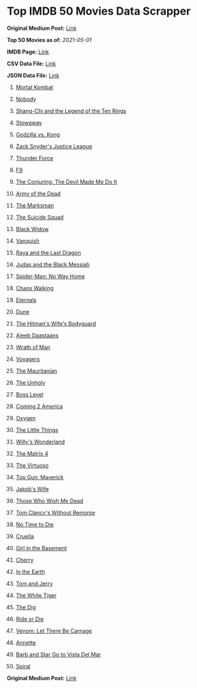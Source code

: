 # Top IMDB 50 Movies Data Scrapper

**Original Medium Post:** [Link](https://medium.com/@nishantsahoo/which-movie-should-i-watch-5c83a3c0f5b1) 

**Top 50 Movies as of:** _2021-05-01_

**IMDB Page:** [Link](http://www.imdb.com/search/title?release_date=2021,2021&title_type=feature)

**CSV Data File:** [Link](/Data/data.csv)

**JSON Data File:** [Link](/Data/data.json)

1. [Mortal Kombat](https://www.imdb.com/title/tt0293429/?ref_=adv_li_tt)

2. [Nobody](https://www.imdb.com/title/tt7888964/?ref_=adv_li_tt)

3. [Shang-Chi and the Legend of the Ten Rings](https://www.imdb.com/title/tt9376612/?ref_=adv_li_tt)

4. [Stowaway](https://www.imdb.com/title/tt9203694/?ref_=adv_li_tt)

5. [Godzilla vs. Kong](https://www.imdb.com/title/tt5034838/?ref_=adv_li_tt)

6. [Zack Snyder's Justice League](https://www.imdb.com/title/tt12361974/?ref_=adv_li_tt)

7. [Thunder Force](https://www.imdb.com/title/tt10121392/?ref_=adv_li_tt)

8. [F9](https://www.imdb.com/title/tt5433138/?ref_=adv_li_tt)

9. [The Conjuring: The Devil Made Me Do It](https://www.imdb.com/title/tt7069210/?ref_=adv_li_tt)

10. [Army of the Dead](https://www.imdb.com/title/tt0993840/?ref_=adv_li_tt)

11. [The Marksman](https://www.imdb.com/title/tt6902332/?ref_=adv_li_tt)

12. [The Suicide Squad](https://www.imdb.com/title/tt6334354/?ref_=adv_li_tt)

13. [Black Widow](https://www.imdb.com/title/tt3480822/?ref_=adv_li_tt)

14. [Vanquish](https://www.imdb.com/title/tt5932368/?ref_=adv_li_tt)

15. [Raya and the Last Dragon](https://www.imdb.com/title/tt5109280/?ref_=adv_li_tt)

16. [Judas and the Black Messiah](https://www.imdb.com/title/tt9784798/?ref_=adv_li_tt)

17. [Spider-Man: No Way Home](https://www.imdb.com/title/tt10872600/?ref_=adv_li_tt)

18. [Chaos Walking](https://www.imdb.com/title/tt2076822/?ref_=adv_li_tt)

19. [Eternals](https://www.imdb.com/title/tt9032400/?ref_=adv_li_tt)

20. [Dune](https://www.imdb.com/title/tt1160419/?ref_=adv_li_tt)

21. [The Hitman's Wife's Bodyguard](https://www.imdb.com/title/tt8385148/?ref_=adv_li_tt)

22. [Ajeeb Daastaans](https://www.imdb.com/title/tt14091818/?ref_=adv_li_tt)

23. [Wrath of Man](https://www.imdb.com/title/tt11083552/?ref_=adv_li_tt)

24. [Voyagers](https://www.imdb.com/title/tt9664108/?ref_=adv_li_tt)

25. [The Mauritanian](https://www.imdb.com/title/tt4761112/?ref_=adv_li_tt)

26. [The Unholy](https://www.imdb.com/title/tt9419056/?ref_=adv_li_tt)

27. [Boss Level](https://www.imdb.com/title/tt7638348/?ref_=adv_li_tt)

28. [Coming 2 America](https://www.imdb.com/title/tt6802400/?ref_=adv_li_tt)

29. [Oxygen](https://www.imdb.com/title/tt6341832/?ref_=adv_li_tt)

30. [The Little Things](https://www.imdb.com/title/tt10016180/?ref_=adv_li_tt)

31. [Willy's Wonderland](https://www.imdb.com/title/tt8114980/?ref_=adv_li_tt)

32. [The Matrix 4](https://www.imdb.com/title/tt10838180/?ref_=adv_li_tt)

33. [The Virtuoso](https://www.imdb.com/title/tt4136456/?ref_=adv_li_tt)

34. [Top Gun: Maverick](https://www.imdb.com/title/tt1745960/?ref_=adv_li_tt)

35. [Jakob's Wife](https://www.imdb.com/title/tt11908982/?ref_=adv_li_tt)

36. [Those Who Wish Me Dead](https://www.imdb.com/title/tt3215824/?ref_=adv_li_tt)

37. [Tom Clancy's Without Remorse](https://www.imdb.com/title/tt0499097/?ref_=adv_li_tt)

38. [No Time to Die](https://www.imdb.com/title/tt2382320/?ref_=adv_li_tt)

39. [Cruella](https://www.imdb.com/title/tt3228774/?ref_=adv_li_tt)

40. [Girl in the Basement](https://www.imdb.com/title/tt13269536/?ref_=adv_li_tt)

41. [Cherry](https://www.imdb.com/title/tt9130508/?ref_=adv_li_tt)

42. [In the Earth](https://www.imdb.com/title/tt13429362/?ref_=adv_li_tt)

43. [Tom and Jerry](https://www.imdb.com/title/tt1361336/?ref_=adv_li_tt)

44. [The White Tiger](https://www.imdb.com/title/tt6571548/?ref_=adv_li_tt)

45. [The Dig](https://www.imdb.com/title/tt3661210/?ref_=adv_li_tt)

46. [Ride or Die](https://www.imdb.com/title/tt14164234/?ref_=adv_li_tt)

47. [Venom: Let There Be Carnage](https://www.imdb.com/title/tt7097896/?ref_=adv_li_tt)

48. [Annette](https://www.imdb.com/title/tt6217926/?ref_=adv_li_tt)

49. [Barb and Star Go to Vista Del Mar](https://www.imdb.com/title/tt3797512/?ref_=adv_li_tt)

50. [Spiral](https://www.imdb.com/title/tt10342730/?ref_=adv_li_tt)

**Original Medium Post:** [Link](https://medium.com/@nishantsahoo/which-movie-should-i-watch-5c83a3c0f5b1) 
